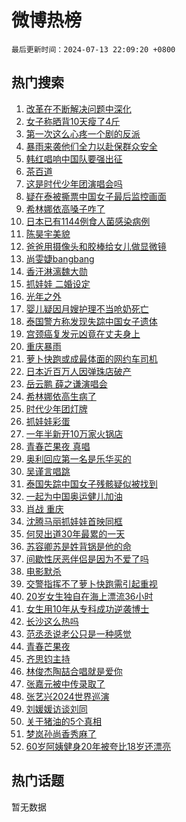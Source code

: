 # 微博热榜

`最后更新时间：2024-07-13 22:09:20 +0800`

## 热门搜索

1. [改革在不断解决问题中深化](https://m.weibo.cn/search?containerid=100103type%3D1%26t%3D10%26q%3D%23%E6%94%B9%E9%9D%A9%E5%9C%A8%E4%B8%8D%E6%96%AD%E8%A7%A3%E5%86%B3%E9%97%AE%E9%A2%98%E4%B8%AD%E6%B7%B1%E5%8C%96%23&stream_entry_id=51&isnewpage=1&extparam=seat%3D1%26q%3D%2523%25E6%2594%25B9%25E9%259D%25A9%25E5%259C%25A8%25E4%25B8%258D%25E6%2596%25AD%25E8%25A7%25A3%25E5%2586%25B3%25E9%2597%25AE%25E9%25A2%2598%25E4%25B8%25AD%25E6%25B7%25B1%25E5%258C%2596%2523%26dgr%3D0%26cate%3D10103%26stream_entry_id%3D51%26filter_type%3Drealtimehot%26pos%3D0%26c_type%3D51%26display_time%3D1720879758%26pre_seqid%3D172087975861701939177)
1. [女子称晒背10天瘦了4斤](https://m.weibo.cn/search?containerid=100103type%3D1%26t%3D10%26q%3D%23%E5%A5%B3%E5%AD%90%E7%A7%B0%E6%99%92%E8%83%8C10%E5%A4%A9%E7%98%A6%E4%BA%864%E6%96%A4%23&stream_entry_id=31&isnewpage=1&extparam=seat%3D1%26cate%3D5001%26lcate%3D5001%26pos%3D0%26realpos%3D1%26q%3D%2523%25E5%25A5%25B3%25E5%25AD%2590%25E7%25A7%25B0%25E6%2599%2592%25E8%2583%258C10%25E5%25A4%25A9%25E7%2598%25A6%25E4%25BA%25864%25E6%2596%25A4%2523%26dgr%3D0%26flag%3D1%26stream_entry_id%3D31%26filter_type%3Drealtimehot%26band_rank%3D1%26c_type%3D31%26display_time%3D1720879758%26pre_seqid%3D172087975861701939177)
1. [第一次这么心疼一个剧的反派](https://m.weibo.cn/search?containerid=100103type%3D1%26t%3D10%26q%3D%23%E7%AC%AC%E4%B8%80%E6%AC%A1%E8%BF%99%E4%B9%88%E5%BF%83%E7%96%BC%E4%B8%80%E4%B8%AA%E5%89%A7%E7%9A%84%E5%8F%8D%E6%B4%BE%23&stream_entry_id=31&isnewpage=1&extparam=seat%3D1%26cate%3D5001%26lcate%3D5001%26pos%3D1%26realpos%3D2%26q%3D%2523%25E7%25AC%25AC%25E4%25B8%2580%25E6%25AC%25A1%25E8%25BF%2599%25E4%25B9%2588%25E5%25BF%2583%25E7%2596%25BC%25E4%25B8%2580%25E4%25B8%25AA%25E5%2589%25A7%25E7%259A%2584%25E5%258F%258D%25E6%25B4%25BE%2523%26dgr%3D0%26flag%3D2%26stream_entry_id%3D31%26filter_type%3Drealtimehot%26band_rank%3D2%26c_type%3D31%26display_time%3D1720879758%26pre_seqid%3D172087975861701939177)
1. [暴雨来袭他们全力以赴保群众安全](https://m.weibo.cn/search?containerid=100103type%3D1%26t%3D10%26q%3D%23%E6%9A%B4%E9%9B%A8%E6%9D%A5%E8%A2%AD%E4%BB%96%E4%BB%AC%E5%85%A8%E5%8A%9B%E4%BB%A5%E8%B5%B4%E4%BF%9D%E7%BE%A4%E4%BC%97%E5%AE%89%E5%85%A8%23&stream_entry_id=31&isnewpage=1&extparam=seat%3D1%26cate%3D5001%26lcate%3D5001%26pos%3D2%26realpos%3D3%26q%3D%2523%25E6%259A%25B4%25E9%259B%25A8%25E6%259D%25A5%25E8%25A2%25AD%25E4%25BB%2596%25E4%25BB%25AC%25E5%2585%25A8%25E5%258A%259B%25E4%25BB%25A5%25E8%25B5%25B4%25E4%25BF%259D%25E7%25BE%25A4%25E4%25BC%2597%25E5%25AE%2589%25E5%2585%25A8%2523%26dgr%3D0%26flag%3D1%26stream_entry_id%3D31%26filter_type%3Drealtimehot%26band_rank%3D3%26c_type%3D31%26display_time%3D1720879758%26pre_seqid%3D172087975861701939177)
1. [韩红唱响中国队要强出征](https://m.weibo.cn/search?containerid=100103type%3D1%26t%3D10%26q%3D%23%E9%9F%A9%E7%BA%A2%E5%94%B1%E5%93%8D%E4%B8%AD%E5%9B%BD%E9%98%9F%E8%A6%81%E5%BC%BA%E5%87%BA%E5%BE%81%23&stream_entry_id=31&isnewpage=1&extparam=seat%3D1%26topic_ad%3D1%26cate%3D5001%26lcate%3D5001%26pos%3D3%26is_ad_pos%3D1%26q%3D%2523%25E9%259F%25A9%25E7%25BA%25A2%25E5%2594%25B1%25E5%2593%258D%25E4%25B8%25AD%25E5%259B%25BD%25E9%2598%259F%25E8%25A6%2581%25E5%25BC%25BA%25E5%2587%25BA%25E5%25BE%2581%2523%26dgr%3D0%26adid%3D245829%26stream_entry_id%3D31%26filter_type%3Drealtimehot%26band_rank%3D4%26c_type%3D31%26display_time%3D1720879758%26pre_seqid%3D172087975861701939177)
1. [茶百道](https://m.weibo.cn/search?containerid=100103type%3D1%26t%3D10%26q%3D%23%E8%8C%B6%E7%99%BE%E9%81%93%23&stream_entry_id=31&isnewpage=1&extparam=seat%3D1%26cate%3D5001%26lcate%3D5001%26pos%3D4%26realpos%3D4%26q%3D%2523%25E8%258C%25B6%25E7%2599%25BE%25E9%2581%2593%2523%26dgr%3D0%26flag%3D1%26stream_entry_id%3D31%26filter_type%3Drealtimehot%26band_rank%3D4%26c_type%3D31%26display_time%3D1720879758%26pre_seqid%3D172087975861701939177)
1. [这是时代少年团演唱会吗](https://m.weibo.cn/search?containerid=100103type%3D1%26t%3D10%26q%3D%E8%BF%99%E6%98%AF%E6%97%B6%E4%BB%A3%E5%B0%91%E5%B9%B4%E5%9B%A2%E6%BC%94%E5%94%B1%E4%BC%9A%E5%90%97&stream_entry_id=31&isnewpage=1&extparam=seat%3D1%26cate%3D5001%26lcate%3D5001%26pos%3D5%26realpos%3D5%26q%3D%25E8%25BF%2599%25E6%2598%25AF%25E6%2597%25B6%25E4%25BB%25A3%25E5%25B0%2591%25E5%25B9%25B4%25E5%259B%25A2%25E6%25BC%2594%25E5%2594%25B1%25E4%25BC%259A%25E5%2590%2597%26dgr%3D0%26flag%3D1%26stream_entry_id%3D31%26filter_type%3Drealtimehot%26band_rank%3D5%26c_type%3D31%26display_time%3D1720879758%26pre_seqid%3D172087975861701939177)
1. [疑在泰被撕票中国女子最后监控画面](https://m.weibo.cn/search?containerid=100103type%3D1%26t%3D10%26q%3D%23%E7%96%91%E5%9C%A8%E6%B3%B0%E8%A2%AB%E6%92%95%E7%A5%A8%E4%B8%AD%E5%9B%BD%E5%A5%B3%E5%AD%90%E6%9C%80%E5%90%8E%E7%9B%91%E6%8E%A7%E7%94%BB%E9%9D%A2%23&stream_entry_id=31&isnewpage=1&extparam=seat%3D1%26cate%3D5001%26lcate%3D5001%26pos%3D6%26realpos%3D6%26q%3D%2523%25E7%2596%2591%25E5%259C%25A8%25E6%25B3%25B0%25E8%25A2%25AB%25E6%2592%2595%25E7%25A5%25A8%25E4%25B8%25AD%25E5%259B%25BD%25E5%25A5%25B3%25E5%25AD%2590%25E6%259C%2580%25E5%2590%258E%25E7%259B%2591%25E6%258E%25A7%25E7%2594%25BB%25E9%259D%25A2%2523%26dgr%3D0%26flag%3D2%26stream_entry_id%3D31%26filter_type%3Drealtimehot%26band_rank%3D6%26c_type%3D31%26display_time%3D1720879758%26pre_seqid%3D172087975861701939177)
1. [希林娜依高嗓子咋了](https://m.weibo.cn/search?containerid=100103type%3D1%26t%3D10%26q%3D%E5%B8%8C%E6%9E%97%E5%A8%9C%E4%BE%9D%E9%AB%98%E5%97%93%E5%AD%90%E5%92%8B%E4%BA%86&stream_entry_id=31&isnewpage=1&extparam=seat%3D1%26cate%3D5001%26lcate%3D5001%26pos%3D7%26realpos%3D7%26q%3D%25E5%25B8%258C%25E6%259E%2597%25E5%25A8%259C%25E4%25BE%259D%25E9%25AB%2598%25E5%2597%2593%25E5%25AD%2590%25E5%2592%258B%25E4%25BA%2586%26dgr%3D0%26flag%3D1%26stream_entry_id%3D31%26filter_type%3Drealtimehot%26band_rank%3D7%26c_type%3D31%26display_time%3D1720879758%26pre_seqid%3D172087975861701939177)
1. [日本已有1144例食人菌感染病例](https://m.weibo.cn/search?containerid=100103type%3D1%26t%3D10%26q%3D%23%E6%97%A5%E6%9C%AC%E5%B7%B2%E6%9C%891144%E4%BE%8B%E9%A3%9F%E4%BA%BA%E8%8F%8C%E6%84%9F%E6%9F%93%E7%97%85%E4%BE%8B%23&stream_entry_id=31&isnewpage=1&extparam=seat%3D1%26cate%3D5001%26lcate%3D5001%26pos%3D8%26realpos%3D8%26q%3D%2523%25E6%2597%25A5%25E6%259C%25AC%25E5%25B7%25B2%25E6%259C%25891144%25E4%25BE%258B%25E9%25A3%259F%25E4%25BA%25BA%25E8%258F%258C%25E6%2584%259F%25E6%259F%2593%25E7%2597%2585%25E4%25BE%258B%2523%26dgr%3D0%26flag%3D2%26stream_entry_id%3D31%26filter_type%3Drealtimehot%26band_rank%3D8%26c_type%3D31%26display_time%3D1720879758%26pre_seqid%3D172087975861701939177)
1. [陈昊宇美貌](https://m.weibo.cn/search?containerid=100103type%3D1%26t%3D10%26q%3D%E9%99%88%E6%98%8A%E5%AE%87%E7%BE%8E%E8%B2%8C&stream_entry_id=31&isnewpage=1&extparam=seat%3D1%26cate%3D5001%26lcate%3D5001%26pos%3D9%26realpos%3D9%26q%3D%25E9%2599%2588%25E6%2598%258A%25E5%25AE%2587%25E7%25BE%258E%25E8%25B2%258C%26dgr%3D0%26flag%3D1%26stream_entry_id%3D31%26filter_type%3Drealtimehot%26band_rank%3D9%26c_type%3D31%26display_time%3D1720879758%26pre_seqid%3D172087975861701939177)
1. [爸爸用摄像头和胶棒给女儿做显微镜](https://m.weibo.cn/search?containerid=100103type%3D1%26t%3D10%26q%3D%23%E7%88%B8%E7%88%B8%E7%94%A8%E6%91%84%E5%83%8F%E5%A4%B4%E5%92%8C%E8%83%B6%E6%A3%92%E7%BB%99%E5%A5%B3%E5%84%BF%E5%81%9A%E6%98%BE%E5%BE%AE%E9%95%9C%23&stream_entry_id=31&isnewpage=1&extparam=seat%3D1%26cate%3D5001%26lcate%3D5001%26pos%3D10%26realpos%3D10%26q%3D%2523%25E7%2588%25B8%25E7%2588%25B8%25E7%2594%25A8%25E6%2591%2584%25E5%2583%258F%25E5%25A4%25B4%25E5%2592%258C%25E8%2583%25B6%25E6%25A3%2592%25E7%25BB%2599%25E5%25A5%25B3%25E5%2584%25BF%25E5%2581%259A%25E6%2598%25BE%25E5%25BE%25AE%25E9%2595%259C%2523%26dgr%3D0%26flag%3D32768%26stream_entry_id%3D31%26filter_type%3Drealtimehot%26band_rank%3D10%26c_type%3D31%26display_time%3D1720879758%26pre_seqid%3D172087975861701939177)
1. [尚雯婕bangbang](https://m.weibo.cn/search?containerid=100103type%3D1%26t%3D10%26q%3D%23%E5%B0%9A%E9%9B%AF%E5%A9%95bangbang%23&stream_entry_id=31&isnewpage=1&extparam=seat%3D1%26cate%3D5001%26lcate%3D5001%26pos%3D11%26realpos%3D11%26q%3D%2523%25E5%25B0%259A%25E9%259B%25AF%25E5%25A9%2595bangbang%2523%26dgr%3D0%26flag%3D1%26stream_entry_id%3D31%26filter_type%3Drealtimehot%26band_rank%3D11%26c_type%3D31%26display_time%3D1720879758%26pre_seqid%3D172087975861701939177)
1. [香汗淋漓魏大勋](https://m.weibo.cn/search?containerid=100103type%3D1%26t%3D10%26q%3D%E9%A6%99%E6%B1%97%E6%B7%8B%E6%BC%93%E9%AD%8F%E5%A4%A7%E5%8B%8B&stream_entry_id=31&isnewpage=1&extparam=seat%3D1%26cate%3D5001%26lcate%3D5001%26pos%3D12%26realpos%3D12%26q%3D%25E9%25A6%2599%25E6%25B1%2597%25E6%25B7%258B%25E6%25BC%2593%25E9%25AD%258F%25E5%25A4%25A7%25E5%258B%258B%26dgr%3D0%26flag%3D1%26stream_entry_id%3D31%26filter_type%3Drealtimehot%26band_rank%3D12%26c_type%3D31%26display_time%3D1720879758%26pre_seqid%3D172087975861701939177)
1. [抓娃娃 二婚设定](https://m.weibo.cn/search?containerid=100103type%3D1%26t%3D10%26q%3D%E6%8A%93%E5%A8%83%E5%A8%83+%E4%BA%8C%E5%A9%9A%E8%AE%BE%E5%AE%9A&stream_entry_id=31&isnewpage=1&extparam=seat%3D1%26cate%3D5001%26lcate%3D5001%26pos%3D13%26realpos%3D13%26q%3D%25E6%258A%2593%25E5%25A8%2583%25E5%25A8%2583%2520%25E4%25BA%258C%25E5%25A9%259A%25E8%25AE%25BE%25E5%25AE%259A%26dgr%3D0%26flag%3D0%26stream_entry_id%3D31%26filter_type%3Drealtimehot%26band_rank%3D13%26c_type%3D31%26display_time%3D1720879758%26pre_seqid%3D172087975861701939177)
1. [光年之外](https://m.weibo.cn/search?containerid=100103type%3D1%26t%3D10%26q%3D%E5%85%89%E5%B9%B4%E4%B9%8B%E5%A4%96&stream_entry_id=31&isnewpage=1&extparam=seat%3D1%26cate%3D5001%26lcate%3D5001%26pos%3D14%26realpos%3D14%26q%3D%25E5%2585%2589%25E5%25B9%25B4%25E4%25B9%258B%25E5%25A4%2596%26dgr%3D0%26flag%3D1%26stream_entry_id%3D31%26filter_type%3Drealtimehot%26band_rank%3D14%26c_type%3D31%26display_time%3D1720879758%26pre_seqid%3D172087975861701939177)
1. [婴儿疑因月嫂护理不当呛奶死亡](https://m.weibo.cn/search?containerid=100103type%3D1%26t%3D10%26q%3D%23%E5%A9%B4%E5%84%BF%E7%96%91%E5%9B%A0%E6%9C%88%E5%AB%82%E6%8A%A4%E7%90%86%E4%B8%8D%E5%BD%93%E5%91%9B%E5%A5%B6%E6%AD%BB%E4%BA%A1%23&stream_entry_id=31&isnewpage=1&extparam=seat%3D1%26cate%3D5001%26lcate%3D5001%26pos%3D15%26realpos%3D15%26q%3D%2523%25E5%25A9%25B4%25E5%2584%25BF%25E7%2596%2591%25E5%259B%25A0%25E6%259C%2588%25E5%25AB%2582%25E6%258A%25A4%25E7%2590%2586%25E4%25B8%258D%25E5%25BD%2593%25E5%2591%259B%25E5%25A5%25B6%25E6%25AD%25BB%25E4%25BA%25A1%2523%26dgr%3D0%26flag%3D0%26stream_entry_id%3D31%26filter_type%3Drealtimehot%26band_rank%3D15%26c_type%3D31%26display_time%3D1720879758%26pre_seqid%3D172087975861701939177)
1. [泰国警方称发现失踪中国女子遗体](https://m.weibo.cn/search?containerid=100103type%3D1%26t%3D10%26q%3D%23%E6%B3%B0%E5%9B%BD%E8%AD%A6%E6%96%B9%E7%A7%B0%E5%8F%91%E7%8E%B0%E5%A4%B1%E8%B8%AA%E4%B8%AD%E5%9B%BD%E5%A5%B3%E5%AD%90%E9%81%97%E4%BD%93%23&stream_entry_id=31&isnewpage=1&extparam=seat%3D1%26cate%3D5001%26lcate%3D5001%26pos%3D16%26realpos%3D16%26q%3D%2523%25E6%25B3%25B0%25E5%259B%25BD%25E8%25AD%25A6%25E6%2596%25B9%25E7%25A7%25B0%25E5%258F%2591%25E7%258E%25B0%25E5%25A4%25B1%25E8%25B8%25AA%25E4%25B8%25AD%25E5%259B%25BD%25E5%25A5%25B3%25E5%25AD%2590%25E9%2581%2597%25E4%25BD%2593%2523%26dgr%3D0%26flag%3D1%26stream_entry_id%3D31%26filter_type%3Drealtimehot%26band_rank%3D16%26c_type%3D31%26display_time%3D1720879758%26pre_seqid%3D172087975861701939177)
1. [宫颈癌复发元凶竟在丈夫身上](https://m.weibo.cn/search?containerid=100103type%3D1%26t%3D10%26q%3D%23%E5%AE%AB%E9%A2%88%E7%99%8C%E5%A4%8D%E5%8F%91%E5%85%83%E5%87%B6%E7%AB%9F%E5%9C%A8%E4%B8%88%E5%A4%AB%E8%BA%AB%E4%B8%8A%23&stream_entry_id=31&isnewpage=1&extparam=seat%3D1%26cate%3D5001%26lcate%3D5001%26pos%3D17%26realpos%3D17%26q%3D%2523%25E5%25AE%25AB%25E9%25A2%2588%25E7%2599%258C%25E5%25A4%258D%25E5%258F%2591%25E5%2585%2583%25E5%2587%25B6%25E7%25AB%259F%25E5%259C%25A8%25E4%25B8%2588%25E5%25A4%25AB%25E8%25BA%25AB%25E4%25B8%258A%2523%26dgr%3D0%26flag%3D0%26stream_entry_id%3D31%26filter_type%3Drealtimehot%26band_rank%3D17%26c_type%3D31%26display_time%3D1720879758%26pre_seqid%3D172087975861701939177)
1. [重庆暴雨](https://m.weibo.cn/search?containerid=100103type%3D1%26t%3D10%26q%3D%E9%87%8D%E5%BA%86%E6%9A%B4%E9%9B%A8&stream_entry_id=31&isnewpage=1&extparam=seat%3D1%26cate%3D5001%26lcate%3D5001%26pos%3D18%26realpos%3D18%26q%3D%25E9%2587%258D%25E5%25BA%2586%25E6%259A%25B4%25E9%259B%25A8%26dgr%3D0%26flag%3D1%26stream_entry_id%3D31%26filter_type%3Drealtimehot%26band_rank%3D18%26c_type%3D31%26display_time%3D1720879758%26pre_seqid%3D172087975861701939177)
1. [萝卜快跑或成最体面的网约车司机](https://m.weibo.cn/search?containerid=100103type%3D1%26t%3D10%26q%3D%23%E8%90%9D%E5%8D%9C%E5%BF%AB%E8%B7%91%E6%88%96%E6%88%90%E6%9C%80%E4%BD%93%E9%9D%A2%E7%9A%84%E7%BD%91%E7%BA%A6%E8%BD%A6%E5%8F%B8%E6%9C%BA%23&stream_entry_id=31&isnewpage=1&extparam=seat%3D1%26cate%3D5001%26lcate%3D5001%26pos%3D19%26realpos%3D19%26q%3D%2523%25E8%2590%259D%25E5%258D%259C%25E5%25BF%25AB%25E8%25B7%2591%25E6%2588%2596%25E6%2588%2590%25E6%259C%2580%25E4%25BD%2593%25E9%259D%25A2%25E7%259A%2584%25E7%25BD%2591%25E7%25BA%25A6%25E8%25BD%25A6%25E5%258F%25B8%25E6%259C%25BA%2523%26dgr%3D0%26flag%3D0%26stream_entry_id%3D31%26filter_type%3Drealtimehot%26band_rank%3D19%26c_type%3D31%26display_time%3D1720879758%26pre_seqid%3D172087975861701939177)
1. [日本近百万人因弹珠店破产](https://m.weibo.cn/search?containerid=100103type%3D1%26t%3D10%26q%3D%23%E6%97%A5%E6%9C%AC%E8%BF%91%E7%99%BE%E4%B8%87%E4%BA%BA%E5%9B%A0%E5%BC%B9%E7%8F%A0%E5%BA%97%E7%A0%B4%E4%BA%A7%23&stream_entry_id=31&isnewpage=1&extparam=seat%3D1%26cate%3D5001%26lcate%3D5001%26pos%3D20%26realpos%3D20%26q%3D%2523%25E6%2597%25A5%25E6%259C%25AC%25E8%25BF%2591%25E7%2599%25BE%25E4%25B8%2587%25E4%25BA%25BA%25E5%259B%25A0%25E5%25BC%25B9%25E7%258F%25A0%25E5%25BA%2597%25E7%25A0%25B4%25E4%25BA%25A7%2523%26dgr%3D0%26flag%3D0%26stream_entry_id%3D31%26filter_type%3Drealtimehot%26band_rank%3D20%26c_type%3D31%26display_time%3D1720879758%26pre_seqid%3D172087975861701939177)
1. [岳云鹏 薛之谦演唱会](https://m.weibo.cn/search?containerid=100103type%3D1%26t%3D10%26q%3D%E5%B2%B3%E4%BA%91%E9%B9%8F+%E8%96%9B%E4%B9%8B%E8%B0%A6%E6%BC%94%E5%94%B1%E4%BC%9A&stream_entry_id=31&isnewpage=1&extparam=seat%3D1%26cate%3D5001%26lcate%3D5001%26pos%3D21%26realpos%3D21%26q%3D%25E5%25B2%25B3%25E4%25BA%2591%25E9%25B9%258F%2520%25E8%2596%259B%25E4%25B9%258B%25E8%25B0%25A6%25E6%25BC%2594%25E5%2594%25B1%25E4%25BC%259A%26dgr%3D0%26flag%3D1%26stream_entry_id%3D31%26filter_type%3Drealtimehot%26band_rank%3D21%26c_type%3D31%26display_time%3D1720879758%26pre_seqid%3D172087975861701939177)
1. [希林娜依高生病了](https://m.weibo.cn/search?containerid=100103type%3D1%26t%3D10%26q%3D%23%E5%B8%8C%E6%9E%97%E5%A8%9C%E4%BE%9D%E9%AB%98%E7%94%9F%E7%97%85%E4%BA%86%23&stream_entry_id=31&isnewpage=1&extparam=seat%3D1%26cate%3D5001%26lcate%3D5001%26pos%3D22%26realpos%3D22%26q%3D%2523%25E5%25B8%258C%25E6%259E%2597%25E5%25A8%259C%25E4%25BE%259D%25E9%25AB%2598%25E7%2594%259F%25E7%2597%2585%25E4%25BA%2586%2523%26dgr%3D0%26flag%3D1%26stream_entry_id%3D31%26filter_type%3Drealtimehot%26band_rank%3D22%26c_type%3D31%26display_time%3D1720879758%26pre_seqid%3D172087975861701939177)
1. [时代少年团灯牌](https://m.weibo.cn/search?containerid=100103type%3D1%26t%3D10%26q%3D%E6%97%B6%E4%BB%A3%E5%B0%91%E5%B9%B4%E5%9B%A2%E7%81%AF%E7%89%8C&stream_entry_id=31&isnewpage=1&extparam=seat%3D1%26cate%3D5001%26lcate%3D5001%26pos%3D23%26realpos%3D23%26q%3D%25E6%2597%25B6%25E4%25BB%25A3%25E5%25B0%2591%25E5%25B9%25B4%25E5%259B%25A2%25E7%2581%25AF%25E7%2589%258C%26dgr%3D0%26flag%3D1%26stream_entry_id%3D31%26filter_type%3Drealtimehot%26band_rank%3D23%26c_type%3D31%26display_time%3D1720879758%26pre_seqid%3D172087975861701939177)
1. [抓娃娃彩蛋](https://m.weibo.cn/search?containerid=100103type%3D1%26t%3D10%26q%3D%E6%8A%93%E5%A8%83%E5%A8%83%E5%BD%A9%E8%9B%8B&stream_entry_id=31&isnewpage=1&extparam=seat%3D1%26cate%3D5001%26lcate%3D5001%26pos%3D24%26realpos%3D24%26q%3D%25E6%258A%2593%25E5%25A8%2583%25E5%25A8%2583%25E5%25BD%25A9%25E8%259B%258B%26dgr%3D0%26flag%3D0%26stream_entry_id%3D31%26filter_type%3Drealtimehot%26band_rank%3D24%26c_type%3D31%26display_time%3D1720879758%26pre_seqid%3D172087975861701939177)
1. [一年半新开10万家火锅店](https://m.weibo.cn/search?containerid=100103type%3D1%26t%3D10%26q%3D%23%E4%B8%80%E5%B9%B4%E5%8D%8A%E6%96%B0%E5%BC%8010%E4%B8%87%E5%AE%B6%E7%81%AB%E9%94%85%E5%BA%97%23&stream_entry_id=31&isnewpage=1&extparam=seat%3D1%26cate%3D5001%26lcate%3D5001%26pos%3D25%26realpos%3D25%26q%3D%2523%25E4%25B8%2580%25E5%25B9%25B4%25E5%258D%258A%25E6%2596%25B0%25E5%25BC%258010%25E4%25B8%2587%25E5%25AE%25B6%25E7%2581%25AB%25E9%2594%2585%25E5%25BA%2597%2523%26dgr%3D0%26flag%3D0%26stream_entry_id%3D31%26filter_type%3Drealtimehot%26band_rank%3D25%26c_type%3D31%26display_time%3D1720879758%26pre_seqid%3D172087975861701939177)
1. [青春芒果夜 真唱](https://m.weibo.cn/search?containerid=100103type%3D1%26t%3D10%26q%3D%E9%9D%92%E6%98%A5%E8%8A%92%E6%9E%9C%E5%A4%9C+%E7%9C%9F%E5%94%B1&stream_entry_id=31&isnewpage=1&extparam=seat%3D1%26cate%3D5001%26lcate%3D5001%26pos%3D26%26realpos%3D26%26q%3D%25E9%259D%2592%25E6%2598%25A5%25E8%258A%2592%25E6%259E%259C%25E5%25A4%259C%2520%25E7%259C%259F%25E5%2594%25B1%26dgr%3D0%26flag%3D1%26stream_entry_id%3D31%26filter_type%3Drealtimehot%26band_rank%3D26%26c_type%3D31%26display_time%3D1720879758%26pre_seqid%3D172087975861701939177)
1. [奥利回应第一名是乐华买的](https://m.weibo.cn/search?containerid=100103type%3D1%26t%3D10%26q%3D%23%E5%A5%A5%E5%88%A9%E5%9B%9E%E5%BA%94%E7%AC%AC%E4%B8%80%E5%90%8D%E6%98%AF%E4%B9%90%E5%8D%8E%E4%B9%B0%E7%9A%84%23&stream_entry_id=31&isnewpage=1&extparam=seat%3D1%26cate%3D5001%26lcate%3D5001%26pos%3D27%26realpos%3D27%26q%3D%2523%25E5%25A5%25A5%25E5%2588%25A9%25E5%259B%259E%25E5%25BA%2594%25E7%25AC%25AC%25E4%25B8%2580%25E5%2590%258D%25E6%2598%25AF%25E4%25B9%2590%25E5%258D%258E%25E4%25B9%25B0%25E7%259A%2584%2523%26dgr%3D0%26flag%3D1%26stream_entry_id%3D31%26filter_type%3Drealtimehot%26band_rank%3D27%26c_type%3D31%26display_time%3D1720879758%26pre_seqid%3D172087975861701939177)
1. [吴谨言唱跳](https://m.weibo.cn/search?containerid=100103type%3D1%26t%3D10%26q%3D%23%E5%90%B4%E8%B0%A8%E8%A8%80%E5%94%B1%E8%B7%B3%23&stream_entry_id=31&isnewpage=1&extparam=seat%3D1%26cate%3D5001%26lcate%3D5001%26pos%3D28%26realpos%3D28%26q%3D%2523%25E5%2590%25B4%25E8%25B0%25A8%25E8%25A8%2580%25E5%2594%25B1%25E8%25B7%25B3%2523%26dgr%3D0%26flag%3D1%26stream_entry_id%3D31%26filter_type%3Drealtimehot%26band_rank%3D28%26c_type%3D31%26display_time%3D1720879758%26pre_seqid%3D172087975861701939177)
1. [泰国失踪中国女子残骸疑似被找到](https://m.weibo.cn/search?containerid=100103type%3D1%26t%3D10%26q%3D%23%E6%B3%B0%E5%9B%BD%E5%A4%B1%E8%B8%AA%E4%B8%AD%E5%9B%BD%E5%A5%B3%E5%AD%90%E6%AE%8B%E9%AA%B8%E7%96%91%E4%BC%BC%E8%A2%AB%E6%89%BE%E5%88%B0%23&stream_entry_id=31&isnewpage=1&extparam=seat%3D1%26cate%3D5001%26lcate%3D5001%26pos%3D29%26realpos%3D29%26q%3D%2523%25E6%25B3%25B0%25E5%259B%25BD%25E5%25A4%25B1%25E8%25B8%25AA%25E4%25B8%25AD%25E5%259B%25BD%25E5%25A5%25B3%25E5%25AD%2590%25E6%25AE%258B%25E9%25AA%25B8%25E7%2596%2591%25E4%25BC%25BC%25E8%25A2%25AB%25E6%2589%25BE%25E5%2588%25B0%2523%26dgr%3D0%26flag%3D0%26stream_entry_id%3D31%26filter_type%3Drealtimehot%26band_rank%3D29%26c_type%3D31%26display_time%3D1720879758%26pre_seqid%3D172087975861701939177)
1. [一起为中国奥运健儿加油](https://m.weibo.cn/search?containerid=100103type%3D1%26t%3D10%26q%3D%23%E4%B8%80%E8%B5%B7%E4%B8%BA%E4%B8%AD%E5%9B%BD%E5%A5%A5%E8%BF%90%E5%81%A5%E5%84%BF%E5%8A%A0%E6%B2%B9%23&stream_entry_id=31&isnewpage=1&extparam=seat%3D1%26cate%3D5001%26lcate%3D5001%26pos%3D30%26realpos%3D30%26q%3D%2523%25E4%25B8%2580%25E8%25B5%25B7%25E4%25B8%25BA%25E4%25B8%25AD%25E5%259B%25BD%25E5%25A5%25A5%25E8%25BF%2590%25E5%2581%25A5%25E5%2584%25BF%25E5%258A%25A0%25E6%25B2%25B9%2523%26dgr%3D0%26flag%3D0%26stream_entry_id%3D31%26filter_type%3Drealtimehot%26band_rank%3D30%26c_type%3D31%26display_time%3D1720879758%26pre_seqid%3D172087975861701939177)
1. [肖战 重庆](https://m.weibo.cn/search?containerid=100103type%3D1%26t%3D10%26q%3D%E8%82%96%E6%88%98+%E9%87%8D%E5%BA%86&stream_entry_id=31&isnewpage=1&extparam=seat%3D1%26cate%3D5001%26lcate%3D5001%26pos%3D31%26realpos%3D31%26q%3D%25E8%2582%2596%25E6%2588%2598%2520%25E9%2587%258D%25E5%25BA%2586%26dgr%3D0%26flag%3D0%26stream_entry_id%3D31%26filter_type%3Drealtimehot%26band_rank%3D31%26c_type%3D31%26display_time%3D1720879758%26pre_seqid%3D172087975861701939177)
1. [沈腾马丽抓娃娃首映同框](https://m.weibo.cn/search?containerid=100103type%3D1%26t%3D10%26q%3D%23%E6%B2%88%E8%85%BE%E9%A9%AC%E4%B8%BD%E6%8A%93%E5%A8%83%E5%A8%83%E9%A6%96%E6%98%A0%E5%90%8C%E6%A1%86%23&stream_entry_id=31&isnewpage=1&extparam=seat%3D1%26cate%3D5001%26lcate%3D5001%26pos%3D32%26realpos%3D32%26q%3D%2523%25E6%25B2%2588%25E8%2585%25BE%25E9%25A9%25AC%25E4%25B8%25BD%25E6%258A%2593%25E5%25A8%2583%25E5%25A8%2583%25E9%25A6%2596%25E6%2598%25A0%25E5%2590%258C%25E6%25A1%2586%2523%26dgr%3D0%26flag%3D1%26stream_entry_id%3D31%26filter_type%3Drealtimehot%26band_rank%3D32%26c_type%3D31%26display_time%3D1720879758%26pre_seqid%3D172087975861701939177)
1. [何炅出道30年最累的一天](https://m.weibo.cn/search?containerid=100103type%3D1%26t%3D10%26q%3D%23%E4%BD%95%E7%82%85%E5%87%BA%E9%81%9330%E5%B9%B4%E6%9C%80%E7%B4%AF%E7%9A%84%E4%B8%80%E5%A4%A9%23&stream_entry_id=31&isnewpage=1&extparam=seat%3D1%26cate%3D5001%26lcate%3D5001%26pos%3D33%26realpos%3D33%26q%3D%2523%25E4%25BD%2595%25E7%2582%2585%25E5%2587%25BA%25E9%2581%259330%25E5%25B9%25B4%25E6%259C%2580%25E7%25B4%25AF%25E7%259A%2584%25E4%25B8%2580%25E5%25A4%25A9%2523%26dgr%3D0%26flag%3D1%26stream_entry_id%3D31%26filter_type%3Drealtimehot%26band_rank%3D33%26c_type%3D31%26display_time%3D1720879758%26pre_seqid%3D172087975861701939177)
1. [苏容卿苏是姓背锅是他的命](https://m.weibo.cn/search?containerid=100103type%3D1%26t%3D10%26q%3D%23%E8%8B%8F%E5%AE%B9%E5%8D%BF%E8%8B%8F%E6%98%AF%E5%A7%93%E8%83%8C%E9%94%85%E6%98%AF%E4%BB%96%E7%9A%84%E5%91%BD%23&stream_entry_id=31&isnewpage=1&extparam=seat%3D1%26cate%3D5001%26lcate%3D5001%26pos%3D34%26realpos%3D34%26q%3D%2523%25E8%258B%258F%25E5%25AE%25B9%25E5%258D%25BF%25E8%258B%258F%25E6%2598%25AF%25E5%25A7%2593%25E8%2583%258C%25E9%2594%2585%25E6%2598%25AF%25E4%25BB%2596%25E7%259A%2584%25E5%2591%25BD%2523%26dgr%3D0%26flag%3D1%26stream_entry_id%3D31%26filter_type%3Drealtimehot%26band_rank%3D34%26c_type%3D31%26display_time%3D1720879758%26pre_seqid%3D172087975861701939177)
1. [间歇性厌恶伴侣是因为不爱了吗](https://m.weibo.cn/search?containerid=100103type%3D1%26t%3D10%26q%3D%23%E9%97%B4%E6%AD%87%E6%80%A7%E5%8E%8C%E6%81%B6%E4%BC%B4%E4%BE%A3%E6%98%AF%E5%9B%A0%E4%B8%BA%E4%B8%8D%E7%88%B1%E4%BA%86%E5%90%97%23&stream_entry_id=31&isnewpage=1&extparam=seat%3D1%26cate%3D5001%26lcate%3D5001%26pos%3D35%26realpos%3D35%26q%3D%2523%25E9%2597%25B4%25E6%25AD%2587%25E6%2580%25A7%25E5%258E%258C%25E6%2581%25B6%25E4%25BC%25B4%25E4%25BE%25A3%25E6%2598%25AF%25E5%259B%25A0%25E4%25B8%25BA%25E4%25B8%258D%25E7%2588%25B1%25E4%25BA%2586%25E5%2590%2597%2523%26dgr%3D0%26flag%3D0%26stream_entry_id%3D31%26filter_type%3Drealtimehot%26band_rank%3D35%26c_type%3D31%26display_time%3D1720879758%26pre_seqid%3D172087975861701939177)
1. [电影默杀](https://m.weibo.cn/search?containerid=100103type%3D1%26t%3D10%26q%3D%E7%94%B5%E5%BD%B1%E9%BB%98%E6%9D%80&stream_entry_id=31&isnewpage=1&extparam=seat%3D1%26cate%3D5001%26lcate%3D5001%26pos%3D36%26realpos%3D36%26q%3D%25E7%2594%25B5%25E5%25BD%25B1%25E9%25BB%2598%25E6%259D%2580%26dgr%3D0%26flag%3D1%26stream_entry_id%3D31%26filter_type%3Drealtimehot%26band_rank%3D36%26c_type%3D31%26display_time%3D1720879758%26pre_seqid%3D172087975861701939177)
1. [交警指挥不了萝卜快跑需引起重视](https://m.weibo.cn/search?containerid=100103type%3D1%26t%3D10%26q%3D%23%E4%BA%A4%E8%AD%A6%E6%8C%87%E6%8C%A5%E4%B8%8D%E4%BA%86%E8%90%9D%E5%8D%9C%E5%BF%AB%E8%B7%91%E9%9C%80%E5%BC%95%E8%B5%B7%E9%87%8D%E8%A7%86%23&stream_entry_id=31&isnewpage=1&extparam=seat%3D1%26cate%3D5001%26lcate%3D5001%26pos%3D37%26realpos%3D37%26q%3D%2523%25E4%25BA%25A4%25E8%25AD%25A6%25E6%258C%2587%25E6%258C%25A5%25E4%25B8%258D%25E4%25BA%2586%25E8%2590%259D%25E5%258D%259C%25E5%25BF%25AB%25E8%25B7%2591%25E9%259C%2580%25E5%25BC%2595%25E8%25B5%25B7%25E9%2587%258D%25E8%25A7%2586%2523%26dgr%3D0%26flag%3D0%26stream_entry_id%3D31%26filter_type%3Drealtimehot%26band_rank%3D37%26c_type%3D31%26display_time%3D1720879758%26pre_seqid%3D172087975861701939177)
1. [20岁女生独自在海上漂流36小时](https://m.weibo.cn/search?containerid=100103type%3D1%26t%3D10%26q%3D20%E5%B2%81%E5%A5%B3%E7%94%9F%E7%8B%AC%E8%87%AA%E5%9C%A8%E6%B5%B7%E4%B8%8A%E6%BC%82%E6%B5%8136%E5%B0%8F%E6%97%B6&stream_entry_id=31&isnewpage=1&extparam=seat%3D1%26cate%3D5001%26lcate%3D5001%26pos%3D38%26realpos%3D38%26q%3D20%25E5%25B2%2581%25E5%25A5%25B3%25E7%2594%259F%25E7%258B%25AC%25E8%2587%25AA%25E5%259C%25A8%25E6%25B5%25B7%25E4%25B8%258A%25E6%25BC%2582%25E6%25B5%258136%25E5%25B0%258F%25E6%2597%25B6%26dgr%3D0%26flag%3D0%26stream_entry_id%3D31%26filter_type%3Drealtimehot%26band_rank%3D38%26c_type%3D31%26display_time%3D1720879758%26pre_seqid%3D172087975861701939177)
1. [女生用10年从专科成功逆袭博士](https://m.weibo.cn/search?containerid=100103type%3D1%26t%3D10%26q%3D%23%E5%A5%B3%E7%94%9F%E7%94%A810%E5%B9%B4%E4%BB%8E%E4%B8%93%E7%A7%91%E6%88%90%E5%8A%9F%E9%80%86%E8%A2%AD%E5%8D%9A%E5%A3%AB%23&stream_entry_id=31&isnewpage=1&extparam=seat%3D1%26cate%3D5001%26lcate%3D5001%26pos%3D39%26realpos%3D39%26q%3D%2523%25E5%25A5%25B3%25E7%2594%259F%25E7%2594%25A810%25E5%25B9%25B4%25E4%25BB%258E%25E4%25B8%2593%25E7%25A7%2591%25E6%2588%2590%25E5%258A%259F%25E9%2580%2586%25E8%25A2%25AD%25E5%258D%259A%25E5%25A3%25AB%2523%26dgr%3D0%26flag%3D32768%26stream_entry_id%3D31%26filter_type%3Drealtimehot%26band_rank%3D39%26c_type%3D31%26display_time%3D1720879758%26pre_seqid%3D172087975861701939177)
1. [长沙这么热吗](https://m.weibo.cn/search?containerid=100103type%3D1%26t%3D10%26q%3D%E9%95%BF%E6%B2%99%E8%BF%99%E4%B9%88%E7%83%AD%E5%90%97&stream_entry_id=31&isnewpage=1&extparam=seat%3D1%26cate%3D5001%26lcate%3D5001%26pos%3D40%26realpos%3D40%26q%3D%25E9%2595%25BF%25E6%25B2%2599%25E8%25BF%2599%25E4%25B9%2588%25E7%2583%25AD%25E5%2590%2597%26dgr%3D0%26flag%3D1%26stream_entry_id%3D31%26filter_type%3Drealtimehot%26band_rank%3D40%26c_type%3D31%26display_time%3D1720879758%26pre_seqid%3D172087975861701939177)
1. [范丞丞说老公只是一种感觉](https://m.weibo.cn/search?containerid=100103type%3D1%26t%3D10%26q%3D%23%E8%8C%83%E4%B8%9E%E4%B8%9E%E8%AF%B4%E8%80%81%E5%85%AC%E5%8F%AA%E6%98%AF%E4%B8%80%E7%A7%8D%E6%84%9F%E8%A7%89%23&stream_entry_id=31&isnewpage=1&extparam=seat%3D1%26cate%3D5001%26lcate%3D5001%26pos%3D41%26realpos%3D41%26q%3D%2523%25E8%258C%2583%25E4%25B8%259E%25E4%25B8%259E%25E8%25AF%25B4%25E8%2580%2581%25E5%2585%25AC%25E5%258F%25AA%25E6%2598%25AF%25E4%25B8%2580%25E7%25A7%258D%25E6%2584%259F%25E8%25A7%2589%2523%26dgr%3D0%26flag%3D1%26stream_entry_id%3D31%26filter_type%3Drealtimehot%26band_rank%3D41%26c_type%3D31%26display_time%3D1720879758%26pre_seqid%3D172087975861701939177)
1. [青春芒果夜](https://m.weibo.cn/search?containerid=100103type%3D1%26t%3D10%26q%3D%E9%9D%92%E6%98%A5%E8%8A%92%E6%9E%9C%E5%A4%9C&stream_entry_id=31&isnewpage=1&extparam=seat%3D1%26cate%3D5001%26lcate%3D5001%26pos%3D42%26realpos%3D42%26q%3D%25E9%259D%2592%25E6%2598%25A5%25E8%258A%2592%25E6%259E%259C%25E5%25A4%259C%26dgr%3D0%26flag%3D0%26stream_entry_id%3D31%26filter_type%3Drealtimehot%26band_rank%3D42%26c_type%3D31%26display_time%3D1720879758%26pre_seqid%3D172087975861701939177)
1. [齐思钧主持](https://m.weibo.cn/search?containerid=100103type%3D1%26t%3D10%26q%3D%E9%BD%90%E6%80%9D%E9%92%A7%E4%B8%BB%E6%8C%81&stream_entry_id=31&isnewpage=1&extparam=seat%3D1%26cate%3D5001%26lcate%3D5001%26pos%3D43%26realpos%3D43%26q%3D%25E9%25BD%2590%25E6%2580%259D%25E9%2592%25A7%25E4%25B8%25BB%25E6%258C%2581%26dgr%3D0%26flag%3D1%26stream_entry_id%3D31%26filter_type%3Drealtimehot%26band_rank%3D43%26c_type%3D31%26display_time%3D1720879758%26pre_seqid%3D172087975861701939177)
1. [林俊杰陶喆合唱就是爱你](https://m.weibo.cn/search?containerid=100103type%3D1%26t%3D10%26q%3D%E6%9E%97%E4%BF%8A%E6%9D%B0%E9%99%B6%E5%96%86%E5%90%88%E5%94%B1%E5%B0%B1%E6%98%AF%E7%88%B1%E4%BD%A0&stream_entry_id=31&isnewpage=1&extparam=seat%3D1%26cate%3D5001%26lcate%3D5001%26pos%3D44%26realpos%3D44%26q%3D%25E6%259E%2597%25E4%25BF%258A%25E6%259D%25B0%25E9%2599%25B6%25E5%2596%2586%25E5%2590%2588%25E5%2594%25B1%25E5%25B0%25B1%25E6%2598%25AF%25E7%2588%25B1%25E4%25BD%25A0%26dgr%3D0%26flag%3D1%26stream_entry_id%3D31%26filter_type%3Drealtimehot%26band_rank%3D44%26c_type%3D31%26display_time%3D1720879758%26pre_seqid%3D172087975861701939177)
1. [张嘉元被中传录取了](https://m.weibo.cn/search?containerid=100103type%3D1%26t%3D10%26q%3D%23%E5%BC%A0%E5%98%89%E5%85%83%E8%A2%AB%E4%B8%AD%E4%BC%A0%E5%BD%95%E5%8F%96%E4%BA%86%23&stream_entry_id=31&isnewpage=1&extparam=seat%3D1%26cate%3D5001%26lcate%3D5001%26pos%3D45%26realpos%3D45%26q%3D%2523%25E5%25BC%25A0%25E5%2598%2589%25E5%2585%2583%25E8%25A2%25AB%25E4%25B8%25AD%25E4%25BC%25A0%25E5%25BD%2595%25E5%258F%2596%25E4%25BA%2586%2523%26dgr%3D0%26flag%3D0%26stream_entry_id%3D31%26filter_type%3Drealtimehot%26band_rank%3D45%26c_type%3D31%26display_time%3D1720879758%26pre_seqid%3D172087975861701939177)
1. [张艺兴2024世界巡演](https://m.weibo.cn/search?containerid=100103type%3D1%26t%3D10%26q%3D%23%E5%BC%A0%E8%89%BA%E5%85%B42024%E4%B8%96%E7%95%8C%E5%B7%A1%E6%BC%94%23&stream_entry_id=31&isnewpage=1&extparam=seat%3D1%26cate%3D5001%26lcate%3D5001%26pos%3D46%26realpos%3D46%26q%3D%2523%25E5%25BC%25A0%25E8%2589%25BA%25E5%2585%25B42024%25E4%25B8%2596%25E7%2595%258C%25E5%25B7%25A1%25E6%25BC%2594%2523%26dgr%3D0%26flag%3D1%26stream_entry_id%3D31%26filter_type%3Drealtimehot%26band_rank%3D46%26c_type%3D31%26display_time%3D1720879758%26pre_seqid%3D172087975861701939177)
1. [刘媛媛访谈刘同](https://m.weibo.cn/search?containerid=100103type%3D1%26t%3D10%26q%3D%E5%88%98%E5%AA%9B%E5%AA%9B%E8%AE%BF%E8%B0%88%E5%88%98%E5%90%8C&stream_entry_id=31&isnewpage=1&extparam=seat%3D1%26cate%3D5001%26lcate%3D5001%26pos%3D47%26realpos%3D47%26q%3D%25E5%2588%2598%25E5%25AA%259B%25E5%25AA%259B%25E8%25AE%25BF%25E8%25B0%2588%25E5%2588%2598%25E5%2590%258C%26dgr%3D0%26flag%3D1%26stream_entry_id%3D31%26filter_type%3Drealtimehot%26band_rank%3D47%26c_type%3D31%26display_time%3D1720879758%26pre_seqid%3D172087975861701939177)
1. [关于猪油的5个真相](https://m.weibo.cn/search?containerid=100103type%3D1%26t%3D10%26q%3D%23%E5%85%B3%E4%BA%8E%E7%8C%AA%E6%B2%B9%E7%9A%845%E4%B8%AA%E7%9C%9F%E7%9B%B8%23&stream_entry_id=31&isnewpage=1&extparam=seat%3D1%26cate%3D5001%26lcate%3D5001%26pos%3D48%26realpos%3D48%26q%3D%2523%25E5%2585%25B3%25E4%25BA%258E%25E7%258C%25AA%25E6%25B2%25B9%25E7%259A%25845%25E4%25B8%25AA%25E7%259C%259F%25E7%259B%25B8%2523%26dgr%3D0%26flag%3D1%26stream_entry_id%3D31%26filter_type%3Drealtimehot%26band_rank%3D48%26c_type%3D31%26display_time%3D1720879758%26pre_seqid%3D172087975861701939177)
1. [梦岚孙尚香秀麻了](https://m.weibo.cn/search?containerid=100103type%3D1%26t%3D10%26q%3D%23%E6%A2%A6%E5%B2%9A%E5%AD%99%E5%B0%9A%E9%A6%99%E7%A7%80%E9%BA%BB%E4%BA%86%23&stream_entry_id=31&isnewpage=1&extparam=seat%3D1%26cate%3D5001%26lcate%3D5001%26pos%3D49%26realpos%3D49%26q%3D%2523%25E6%25A2%25A6%25E5%25B2%259A%25E5%25AD%2599%25E5%25B0%259A%25E9%25A6%2599%25E7%25A7%2580%25E9%25BA%25BB%25E4%25BA%2586%2523%26dgr%3D0%26flag%3D1%26stream_entry_id%3D31%26filter_type%3Drealtimehot%26band_rank%3D49%26c_type%3D31%26display_time%3D1720879758%26pre_seqid%3D172087975861701939177)
1. [60岁阿姨健身20年被夸比18岁还漂亮](https://m.weibo.cn/search?containerid=100103type%3D1%26t%3D10%26q%3D%2360%E5%B2%81%E9%98%BF%E5%A7%A8%E5%81%A5%E8%BA%AB20%E5%B9%B4%E8%A2%AB%E5%A4%B8%E6%AF%9418%E5%B2%81%E8%BF%98%E6%BC%82%E4%BA%AE%23&stream_entry_id=31&isnewpage=1&extparam=seat%3D1%26cate%3D5001%26lcate%3D5001%26pos%3D50%26realpos%3D50%26q%3D%252360%25E5%25B2%2581%25E9%2598%25BF%25E5%25A7%25A8%25E5%2581%25A5%25E8%25BA%25AB20%25E5%25B9%25B4%25E8%25A2%25AB%25E5%25A4%25B8%25E6%25AF%259418%25E5%25B2%2581%25E8%25BF%2598%25E6%25BC%2582%25E4%25BA%25AE%2523%26dgr%3D0%26flag%3D0%26stream_entry_id%3D31%26filter_type%3Drealtimehot%26band_rank%3D50%26c_type%3D31%26display_time%3D1720879758%26pre_seqid%3D172087975861701939177)

## 热门话题

暂无数据
